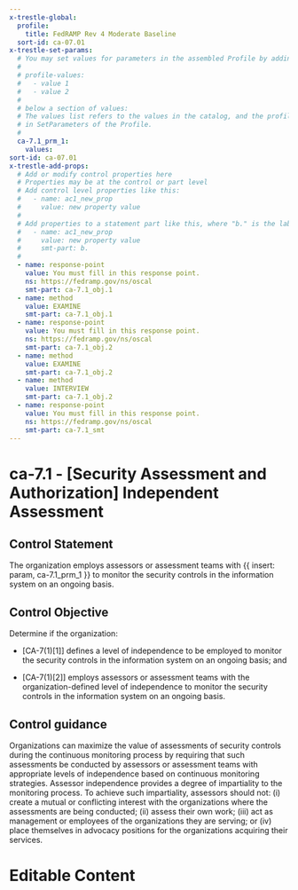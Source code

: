 ```yaml
---
x-trestle-global:
  profile:
    title: FedRAMP Rev 4 Moderate Baseline
  sort-id: ca-07.01
x-trestle-set-params:
  # You may set values for parameters in the assembled Profile by adding
  #
  # profile-values:
  #   - value 1
  #   - value 2
  #
  # below a section of values:
  # The values list refers to the values in the catalog, and the profile-values represent values
  # in SetParameters of the Profile.
  #
  ca-7.1_prm_1:
    values:
sort-id: ca-07.01
x-trestle-add-props:
  # Add or modify control properties here
  # Properties may be at the control or part level
  # Add control level properties like this:
  #   - name: ac1_new_prop
  #     value: new property value
  #
  # Add properties to a statement part like this, where "b." is the label of the target statement part
  #   - name: ac1_new_prop
  #     value: new property value
  #     smt-part: b.
  #
  - name: response-point
    value: You must fill in this response point.
    ns: https://fedramp.gov/ns/oscal
    smt-part: ca-7.1_obj.1
  - name: method
    value: EXAMINE
    smt-part: ca-7.1_obj.1
  - name: response-point
    value: You must fill in this response point.
    ns: https://fedramp.gov/ns/oscal
    smt-part: ca-7.1_obj.2
  - name: method
    value: EXAMINE
    smt-part: ca-7.1_obj.2
  - name: method
    value: INTERVIEW
    smt-part: ca-7.1_obj.2
  - name: response-point
    value: You must fill in this response point.
    ns: https://fedramp.gov/ns/oscal
    smt-part: ca-7.1_smt
---
```


# ca-7.1 - \[Security Assessment and Authorization\] Independent Assessment

## Control Statement

The organization employs assessors or assessment teams with {{ insert: param, ca-7.1_prm_1 }} to monitor the security controls in the information system on an ongoing basis.

## Control Objective

Determine if the organization:

- \[CA-7(1)[1]\] defines a level of independence to be employed to monitor the security controls in the information system on an ongoing basis; and

- \[CA-7(1)[2]\] employs assessors or assessment teams with the organization-defined level of independence to monitor the security controls in the information system on an ongoing basis.

## Control guidance

Organizations can maximize the value of assessments of security controls during the continuous monitoring process by requiring that such assessments be conducted by assessors or assessment teams with appropriate levels of independence based on continuous monitoring strategies. Assessor independence provides a degree of impartiality to the monitoring process. To achieve such impartiality, assessors should not: (i) create a mutual or conflicting interest with the organizations where the assessments are being conducted; (ii) assess their own work; (iii) act as management or employees of the organizations they are serving; or (iv) place themselves in advocacy positions for the organizations acquiring their services.

# Editable Content

<!-- Make additions and edits below -->
<!-- The above represents the contents of the control as received by the profile, prior to additions. -->
<!-- If the profile makes additions to the control, they will appear below. -->
<!-- The above markdown may not be edited but you may edit the content below, and/or introduce new additions to be made by the profile. -->
<!-- If there is a yaml header at the top, parameter values may be edited. Use --set-parameters to incorporate the changes during assembly. -->
<!-- The content here will then replace what is in the profile for this control, after running profile-assemble. -->
<!-- The added parts in the profile for this control are below.  You may edit them and/or add new ones. -->
<!-- Each addition must have a heading either of the form ## Control my_addition_name -->
<!-- or ## Part a. (where the a. refers to one of the control statement labels.) -->
<!-- "## Control" parts are new parts added after the statement part. -->
<!-- "## Part" parts are new parts added into the top-level statement part with that label. -->
<!-- Subparts may be added with nested hash levels of the form ### My Subpart Name -->
<!-- underneath the parent ## Control or ## Part being added -->
<!-- See https://ibm.github.io/compliance-trestle/tutorials/ssp_profile_catalog_authoring/ssp_profile_catalog_authoring for guidance. -->
